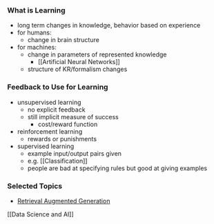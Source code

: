 ### What is Learning
+ long term changes in knowledge, behavior based on experience
+ for humans: 
	+ change in brain structure
+ for machines: 
	+ change in parameters of represented knowledge
		+ [[Artificial Neural Networks]]
	+ structure of KR/formalism changes

### Feedback to Use for Learning
+ unsupervised learning
	+ no explicit feedback
	+ still implicit measure of success
		+ cost/reward function
+ reinforcement learning
	+ rewards or punishments
+ supervised learning	
	+ example input/output pairs given
	+ e.g. [[Classification]]
	+ people are bad at specifying rules but good at giving examples

### Selected Topics
+ [Retrieval Augmented Generation](Retrieval%20Augmented%20Generation/Retrieval%20Augmented%20Generation.md)

[[Data Science and AI]]
